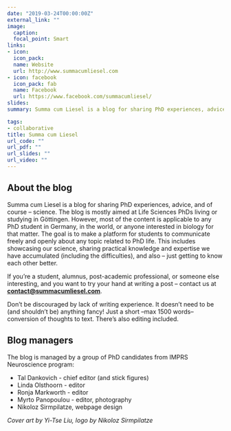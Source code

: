 ```yaml
---
date: "2019-03-24T00:00:00Z"
external_link: ""
image:
  caption:
  focal_point: Smart
links:
- icon: 
  icon_pack:
  name: Website
  url: http://www.summacumliesel.com
- icon: facebook
  icon_pack: fab
  name: Facebook
  url: https://www.facebook.com/summacumliesel/
slides:
summary: Summa cum Liesel is a blog for sharing PhD experiences, advice, and science. I am responsible for the blog's web design.

tags:
- collaborative
title: Summa cum Liesel
url_code: ""
url_pdf: ""
url_slides: ""
url_video: ""
---
```


## About the blog
Summa cum Liesel is a blog for sharing PhD experiences, advice, and of course – science. The blog is mostly aimed at Life Sciences PhDs living or studying in Göttingen. However, most of the content is applicable to any PhD student in Germany, in the world, or anyone interested in biology for that matter. The goal is to make a platform for students to communicate freely and openly about any topic related to PhD life. This includes showcasing our science, sharing practical knowledge and expertise we have accumulated (including the difficulties), and also – just getting to know each other better.

If you’re a student, alumnus, post-academic professional, or someone else interesting, and you want to try your hand at writing a post – contact us at **contact@summacumliesel.com**.

Don’t be discouraged by lack of writing experience. It doesn’t need to be (and shouldn’t be) anything fancy! Just a short –max 1500 words– conversion of thoughts to text. There’s also editing included.

## Blog managers

The blog is managed by a group of PhD candidates from IMPRS Neuroscience program:

* Tal Dankovich - chief editor (and stick figures)
* Linda Olsthoorn - editor
* Ronja Markworth - editor
* Myrto Panopoulou - editor, photography
* Nikoloz Sirmpilatze, webpage design

_Cover art by Yi-Tse Liu, logo by Nikoloz Sirmpilatze_
